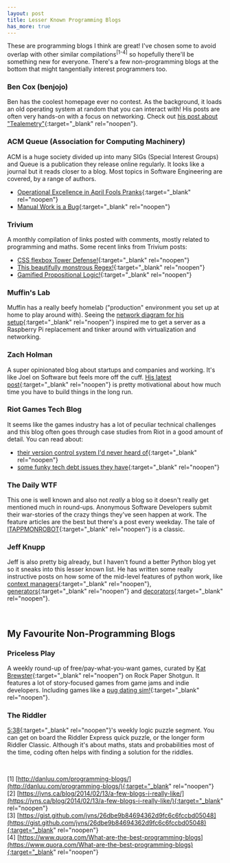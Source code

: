 ```yaml
---
layout: post
title: Lesser Known Programming Blogs
has_more: true
---
```


These are programming blogs I think are great! I've chosen some to avoid overlap with other similar compilations<sup>[1-4]</sup>
so hopefully there'll be something new for everyone. There's a few non-programming blogs at the bottom that might tangentially interest programmers too.

### Ben Cox (benjojo)  <a href="https://benjojo.co.uk/" target="_blank" rel="noopen" class="fa fa-link ml-2"></a> <a href="https://blog.benjojo.co.uk/rss.xml" class="fa fa-rss ml-2" target="_blank" rel="noopen"></a>
Ben has the coolest homepage ever no contest. As the background, it loads an old operating system at random that you can interact with! His posts are often very hands-on with a focus on networking. Check out [his post about "Tealemetry"](https://blog.benjojo.co.uk/post/tealemetry-IOT-tea-coaster){:target="_blank" rel="noopen"}. 

### ACM Queue (Association for Computing Machinery)  <a href="https://queue.acm.org/" target="_blank" rel="noopen" class="fa fa-link ml-2"></a> <a href="https://queue.acm.org/rss/feeds/queuecontent.xml" class="fa fa-rss ml-2" target="_blank" rel="noopen"></a>

ACM is a huge society divided up into many SIGs (Special Interest Groups) and Queue is a publication they release online regularly. It looks like a journal but it reads closer to a blog. Most topics in Software Engineering are covered, by a range of authors.
- [Operational Excellence in April Fools Pranks](https://queue.acm.org/detail.cfm?id=3171529){:target="_blank" rel="noopen"}
- [Manual Work is a Bug](https://queue.acm.org/detail.cfm?id=3197520){:target="_blank" rel="noopen"}
<!--more-->

### Trivium <a href="http://chneukirchen.org/trivium/" target="_blank" rel="noopen" class="fa fa-link ml-2"></a> <a href="http://chneukirchen.org/trivium/index.atom" class="fa fa-rss ml-2" href="" target="_blank" rel="noopen"></a>
A monthly compilation of links posted with comments, mostly related to programming and maths. Some recent links from Trivium posts:
 - [CSS flexbox Tower Defense!](http://www.flexboxdefense.com/){:target="_blank" rel="noopen"}
 - [This beautifully monstrous Regex!](http://www.drregex.com/2018/09/a-regex-i-submitted-to-reddit-climbed.html){:target="_blank" rel="noopen"}
 - [Gamified Propositional Logic!](https://teorth.github.io/QED/){:target="_blank" rel="noopen"}

### Muffin's Lab <a href="https://blog.monstermuffin.org/" target="_blank" rel="noopen" class="fa fa-link ml-2"></a> <a href="https://blog.monstermuffin.org/feed/" class="fa fa-rss ml-2" target="_blank" rel="noopen"></a>
Muffin has a really beefy homelab ("production" environment you set up at home to play around with). Seeing
the [network diagram for his setup](https://blog.monstermuffin.org/homelab-update-august-2016/){:target="_blank" rel="noopen"} inspired me to get a
server as a Raspberry Pi replacement and tinker around with virtualization and networking.

### Zach Holman <a href="https://zachholman.com/" target="_blank" rel="noopen" class="fa fa-link ml-2"></a> <a href="https://zachholman.com/atom.xml" class="fa fa-rss ml-2" target="_blank" rel="noopen"></a>
A super opinionated blog about startups and companies and working. It's like Joel on Software but feels more off the cuff. [His latest post](https://zachholman.com/posts/double-shipping){:target="_blank" rel="noopen"}
is pretty motivational about how much time you have to build things in the long run.

### Riot Games Tech Blog <a href="https://engineering.riotgames.com/" target="_blank" rel="noopen" class="fa fa-link ml-2"></a> <a href="https://engineering.riotgames.com/news/feed" class="fa fa-rss ml-2" target="_blank" rel="noopen"></a>
It seems like the games industry has a lot of peculiar technical challenges and this blog often goes through case
studies from Riot in a good amount of detail. You can read about:
- [their version control system I'd never heard of](https://engineering.riotgames.com/news/using-perforce-complex-jenkins-pipeline){:target="_blank" rel="noopen"}
- [some funky tech debt issues they have](https://engineering.riotgames.com/news/taxonomy-tech-debt){:target="_blank" rel="noopen"}

### The Daily WTF <a href="https://thedailywtf.com/" target="_blank" rel="noopen" class="fa fa-link ml-2"></a> <a href="http://syndication.thedailywtf.com/TheDailyWtf" class="fa fa-rss ml-2" target="_blank" rel="noopen"></a>
This one is well known and also not _really_ a blog so it doesn't really get mentioned much in round-ups.
Anonymous Software Developers submit their war-stories of the crazy
things they've seen happen at work. The feature articles are the best but there's a post every weekday.
The tale of [ITAPPMONROBOT](http://thedailywtf.com/articles/ITAPPMONROBOT){:target="_blank" rel="noopen"} is a classic.

### Jeff Knupp <a href="https://jeffknupp.com" target="_blank" rel="noopen" class="fa fa-link ml-2"></a> <a href="http://feeds.feedblitz.com/hackersgonnahack" class="fa fa-rss ml-2" target="_blank" rel="noopen"></a>
Jeff is also pretty big already, but I haven't found a better Python blog yet so it sneaks into this lesser known list. He has written some
really instructive posts on how some of the mid-level features of python work, like 
[context managers](https://jeffknupp.com/blog/2016/03/07/improve-your-python-the-with-statement-and-context-managers/){:target="_blank" rel="noopen"}, 
[generators](https://jeffknupp.com/blog/2013/04/07/improve-your-python-yield-and-generators-explained/){:target="_blank" rel="noopen"} and 
[decorators](https://jeffknupp.com/blog/2013/11/29/improve-your-python-decorators-explained/){:target="_blank" rel="noopen"}.


<br/>

## My Favourite Non-Programming Blogs

### Priceless Play <a href="https://www.rockpapershotgun.com/tag/priceless-play/" target="_blank" rel="noopen" class="fa fa-link ml-2"></a> <a href="https://www.rockpapershotgun.com/tag/priceless-play/feed/" class="fa fa-rss ml-2" target="_blank" rel="noopen"></a>
A weekly round-up of free/pay-what-you-want games, curated by [Kat Brewster](http://www.kathrynbrewster.com){:target="_blank" rel="noopen"} on Rock Paper Shotgun. 
It features a lot of story-focused games from game jams and indie developers. Including games like a [pug dating sim!](https://georgebatch.itch.io/hot-date){:target="_blank" rel="noopen"}.

### The Riddler <a href="https://fivethirtyeight.com/tag/the-riddler/" target="_blank" rel="noopen" class="fa fa-link ml-2"></a> <a href="https://fivethirtyeight.com/tag/the-riddler/feed/" class="fa fa-rss ml-2" target="_blank" rel="noopen"></a>
[5:38](https://fivethirtyeight.com/){:target="_blank" rel="noopen"}'s weekly logic puzzle segment. You can get on board the Riddler Express quick puzzle, 
or the longer form Riddler Classic. Although it's about maths, stats and probabilities most of 
the time, coding often helps with finding a solution for the riddles.

<br/>

[1] [http://danluu.com/programming-blogs/](http://danluu.com/programming-blogs/){:target="_blank" rel="noopen"}  
[2] [https://jvns.ca/blog/2014/02/13/a-few-blogs-i-really-like/](https://jvns.ca/blog/2014/02/13/a-few-blogs-i-really-like/){:target="_blank" rel="noopen"}  
[3] [https://gist.github.com/jvns/26dbe9b84694362d9fc6c6fccbd05048](https://gist.github.com/jvns/26dbe9b84694362d9fc6c6fccbd05048){:target="_blank" rel="noopen"}  
[4] [https://www.quora.com/What-are-the-best-programming-blogs](https://www.quora.com/What-are-the-best-programming-blogs){:target="_blank" rel="noopen"}  
